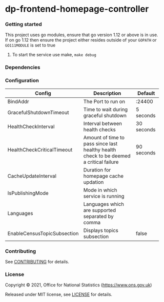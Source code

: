 dp-frontend-homepage-controller
================

### Getting started

This project uses go modules, ensure that go version 1.12 or above is in use.
If on go 1.12 then ensure the project either resides outside of your `GOPATH` or `GO111MODULE` is set to true

1. To start the service use make, `make debug`

### Dependencies


### Configuration

| Config                      | Description                                                                            | Default  |
|-----------------------------|----------------------------------------------------------------------------------------| -----|
| BindAddr                    | The Port to run on                                                                     | :24400 |
| GracefulShutdownTimeout     | Time to wait during graceful shutdown                                                  |    5 seconds |
| HealthCheckInterval         | Interval between health checks                                                         |    30 seconds |
| HealthCheckCriticalTimeout  | Amount of time to pass since last healthy health check to be deemed a critical failure |    90 seconds |
| CacheUpdateInterval         | Duration for homepage cache updation                                                   
| IsPublishingMode            | Mode in which service is running                                                       
| Languages                   | Languages which are supported separated by comma                                       
| EnableCensusTopicSubsection | Displays topics subsection                                                             | false |

### Contributing

See [CONTRIBUTING](CONTRIBUTING.md) for details.

### License

Copyright © 2021, Office for National Statistics (https://www.ons.gov.uk)

Released under MIT license, see [LICENSE](LICENSE.md) for details.

